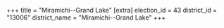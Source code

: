 +++
title = "Miramichi--Grand Lake"
[extra]
election_id = 43
district_id = "13006"
district_name = "Miramichi--Grand Lake"
+++
